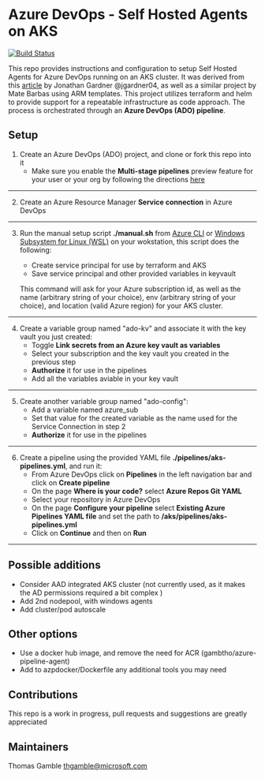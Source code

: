 # Azure DevOps - Self Hosted Agents on AKS

[![Build Status](https://dev.azure.com/thomasgamble2/ado-agent/_apis/build/status/ado-agent?branchName=master)](https://dev.azure.com/thomasgamble2/ado-agent/_build/latest?definitionId=7&branchName=master)

This repo provides instructions and configuration to setup Self Hosted Agents for Azure DevOps running on an AKS cluster.  It was derived from this [article](https://medium.com/beyondthecorneroffice/host-azure-devops-build-containers-on-aks-beb7239026b2) by Jonathan Gardner @jgardner04, as well as a similar project by Mate Barbas using ARM templates.   This project utilizes terraform and helm to provide support for a repeatable infrastructure as code approach.  The process is orchestrated through an **Azure DevOps (ADO) pipeline**. 

## Setup

1. Create an Azure DevOps (ADO) project, and clone or fork this repo into it
    - Make sure you enable the **Multi-stage pipelines** preview feature for your user or your org  by following the directions [here](https://docs.microsoft.com/en-us/azure/devops/project/navigation/preview-features?view=azure-devops) 
---
2. Create an Azure Resource Manager **Service connection** in Azure DevOps
---
3. Run the manual setup script **./manual.sh** from [Azure CLI](https://docs.microsoft.com/en-us/azure/cloud-shell/quickstart) or [Windows Subsystem for Linux (WSL)](https://docs.microsoft.com/en-us/windows/wsl/install-win10) on your wokstation, this script does the following:
    - Create service principal for use by terraform and AKS
    - Save service principal and other provided variables in keyvault
    
   This command will ask for your Azure subscription id, as well as the name (arbitrary string of your choice), env (arbitrary string of your choice), and location (valid Azure region) for your AKS cluster.
---
4. Create a variable group named "ado-kv" and associate it with the key vault you just created:
   - Toggle **Link secrets from an Azure key vault as variables**
   - Select your subscription and the key vault you created in the previous step
   - **Authorize** it for use in the pipelines
   - Add all the variables aviable in your key vault
---
5. Create another variable group named "ado-config":
    - Add a variable named azure_sub
    - Set that value for the created variable as the name used for the Service Connection in step 2
    - **Authorize** it for use in the pipelines
---
6. Create a pipeline using the provided YAML file **./pipelines/aks-pipelines.yml**, and run it:
    - From Azure DevOps click on **Pipelines** in the left navigation bar and click on **Create pipeline**
    - On the page **Where is your code?** select **Azure Repos Git YAML**
    - Select your repository in Azure DevOps
    - On the page **Configure your pipeline** select **Existing Azure Pipelines YAML file** and set the path to **/aks/pipelines/aks-pipelines.yml** 
    - Click on **Continue** and then on **Run**
---

## Possible additions

- Consider AAD integrated AKS cluster (not currently used, as it makes the AD permissions required a bit complex )
- Add 2nd nodepool, with windows agents
- Add cluster/pod autoscale

## Other options

- Use a docker hub image, and remove the need for ACR (gambtho/azure-pipeline-agent)
- Add to azpdocker/Dockerfile any additional tools you may need

## Contributions

This repo is a work in progress, pull requests and suggestions are greatly appreciated

## Maintainers

Thomas Gamble thgamble@microsoft.com


